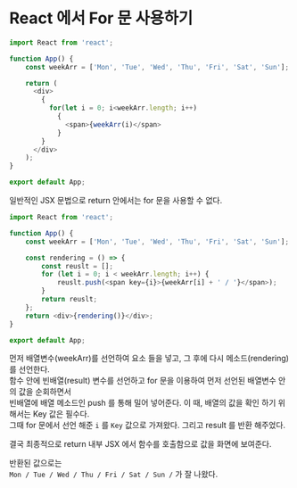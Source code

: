 # React 에서 For 문 사용하기
```JavaScript
import React from 'react';

function App() {
    const weekArr = ['Mon', 'Tue', 'Wed', 'Thu', 'Fri', 'Sat', 'Sun'];

    return (
      <div>
        {
          for(let i = 0; i<weekArr.length; i++)
            {
              <span>{weekArr(i)</span>
            }
        }
      </div>
    );
}

export default App;

```
일반적인 JSX 문법으로 return 안에서는 for 문을 사용할 수 없다.
```JavaScript
import React from 'react';

function App() {
    const weekArr = ['Mon', 'Tue', 'Wed', 'Thu', 'Fri', 'Sat', 'Sun'];

    const rendering = () => {
        const reuslt = [];
        for (let i = 0; i < weekArr.length; i++) {
            reuslt.push(<span key={i}>{weekArr[i] + ' / '}</span>);
        }
        return reuslt;
    };
    return <div>{rendering()}</div>;
}

export default App;
```
먼저 배열변수(weekArr)를 선언하여 요소 들을 넣고, 그 후에 다시 메소드(rendering)를 선언한다.  
함수 안에 빈배열(result) 변수를 선언하고 for 문을 이용하여 먼저 선언된 배열변수 안의 값을 순회하면서  
빈배열에 배열 메소드인 push 를 통해 밀어 넣어준다. 이 때, 배열의 값을 확인 하기 위해서는 Key 값은 필수다.  
그때 for 문에서 선언 해준 `i` 를 `Key` 값으로 가져왔다. 그리고 result 를 반환 해주었다.

결국 최종적으로 return 내부 JSX 에서 함수를 호출함으로 값을 화면에 보여준다.

반환된 값으로는  
`Mon / Tue / Wed / Thu / Fri / Sat / Sun /`
가 잘 나왔다.
